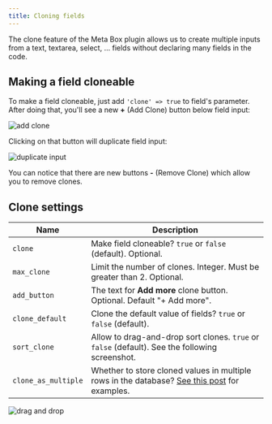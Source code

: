 ```yaml
---
title: Cloning fields
---
```


The clone feature of the Meta Box plugin allows us to create multiple inputs from a text, textarea, select, ... fields without declaring many fields in the code.

## Making a field cloneable

To make a field cloneable, just add `'clone' => true` to field's parameter. After doing that, you'll see a new **+** (Add Clone) button below field input:

![add clone](https://i.imgur.com/V1ApsEs.png)

Clicking on that button will duplicate field input:

![duplicate input](https://i.imgur.com/XwKi6yi.png)

You can notice that there are new buttons **-** (Remove Clone) which allow you to remove clones.

## Clone settings

Name|Description
---|---
`clone`|Make field cloneable? `true` or `false` (default). Optional.
`max_clone`|Limit the number of clones. Integer. Must be greater than 2. Optional.
`add_button`|The text for **Add more** clone button. Optional. Default "+ Add more".
`clone_default`|Clone the default value of fields? `true` or `false` (default).
`sort_clone`|Allow to drag-and-drop sort clones. `true` or `false` (default). See the following screenshot.
`clone_as_multiple`| Whether to store cloned values in multiple rows in the database? [See this post](https://metabox.io/introducing-clone-as-multiple-feature/) for examples.

![drag and drop](https://i.imgur.com/RJBgw6m.png)
